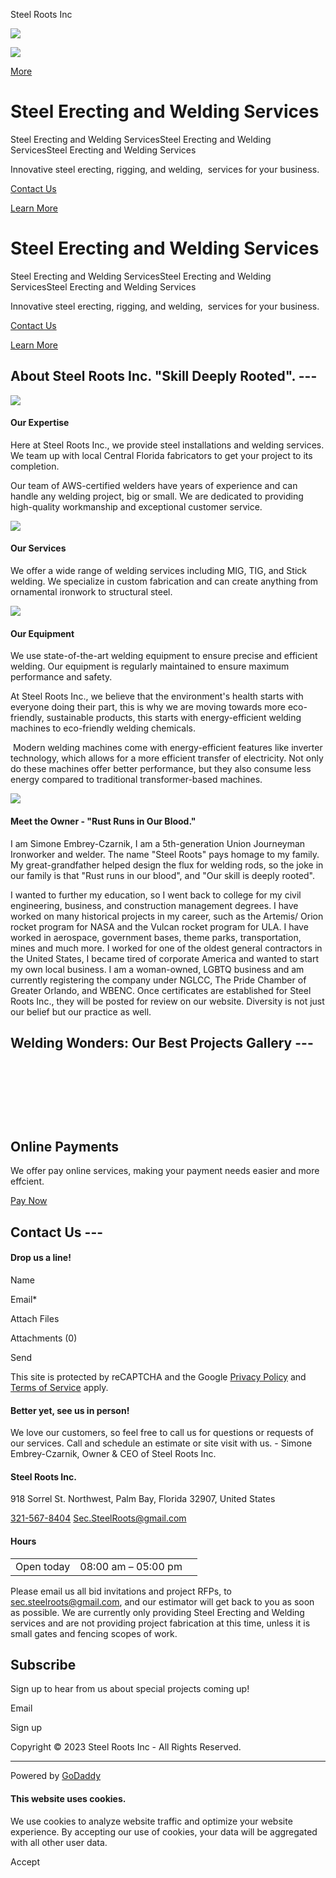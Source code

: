 Steel Roots Inc



[![](//img1.wsimg.com/isteam/ip/f7ef8db9-f256-42f0-9f0c-9e2906c04682/blob.png/:/rs=h:200,cg:true,m/qt=q:95)](/)

[![](//img1.wsimg.com/isteam/ip/f7ef8db9-f256-42f0-9f0c-9e2906c04682/blob.png/:/rs=h:200,cg:true,m/qt=q:95)](/)

[More](#)

Steel Erecting and Welding Services
===================================

Steel Erecting and Welding ServicesSteel Erecting and Welding ServicesSteel Erecting and Welding Services

Innovative steel erecting, rigging, and welding,  services for your business.

[Contact Us](mailto:sec@steelroots-inc.com)

[Learn More](https://www.facebook.com/steel.roots.2023)

Steel Erecting and Welding Services
===================================

Steel Erecting and Welding ServicesSteel Erecting and Welding ServicesSteel Erecting and Welding Services

Innovative steel erecting, rigging, and welding,  services for your business.

[Contact Us](mailto:sec@steelroots-inc.com)

[Learn More](https://www.facebook.com/steel.roots.2023)

About Steel Roots Inc. "Skill Deeply Rooted". ---
-------------------------------------------------

![](//img1.wsimg.com/isteam/stock/6369/:/cr=t:12.5%25,l:0%25,w:100%25,h:75%25/rs=w:600,h:300,cg:true)

#### Our Expertise

Here at Steel Roots Inc., we provide steel installations and welding services. We team up with local Central Florida fabricators to get your project to its completion.

Our team of AWS-certified welders have years of experience and can handle any welding project, big or small. We are dedicated to providing high-quality workmanship and exceptional customer service.

![](//img1.wsimg.com/isteam/stock/14780/:/rs=w:600,h:300,cg:true,m/cr=w:600,h:300)

#### Our Services

We offer a wide range of welding services including MIG, TIG, and Stick welding. We specialize in custom fabrication and can create anything from ornamental ironwork to structural steel.

![](//img1.wsimg.com/isteam/stock/6375/:/rs=w:600,h:300,cg:true,m/cr=w:600,h:300)

#### Our Equipment

We use state-of-the-art welding equipment to ensure precise and efficient welding. Our equipment is regularly maintained to ensure maximum performance and safety. 

At Steel Roots Inc., we believe that the environment's health starts with everyone doing their part, this is why we are moving towards more eco-friendly, sustainable products, this starts with energy-efficient welding machines to eco-friendly welding chemicals. 

 Modern welding machines come with energy-efficient features like inverter technology, which allows for a more efficient transfer of electricity. Not only do these machines offer better performance, but they also consume less energy compared to traditional transformer-based machines.

![](//img1.wsimg.com/isteam/ip/f7ef8db9-f256-42f0-9f0c-9e2906c04682/blob-973a68d.png/:/cr=t:15.9%25,l:0%25,w:100%25,h:44.52%25/rs=w:600,h:451.12781954887214,cg:true)

#### Meet the Owner - "Rust Runs in Our Blood."

I am Simone Embrey-Czarnik, I am a 5th-generation Union Journeyman Ironworker and welder. The name "Steel Roots" pays homage to my family. My great-grandfather helped design the flux for welding rods, so the joke in our family is that "Rust runs in our blood", and "Our skill is deeply rooted". 

I wanted to further my education, so I went back to college for my civil engineering, business, and construction management degrees. I have worked on many historical projects in my career, such as the Artemis/ Orion rocket program for NASA and the Vulcan rocket program for ULA. I have worked in aerospace, government bases, theme parks, transportation, mines and much more. I worked for one of the oldest general contractors in the United States, I became tired of corporate America and wanted to start my own local business. I am a woman-owned, LGBTQ business and am currently registering the company under NGLCC, The Pride Chamber of Greater Orlando, and WBENC. Once certificates are established for Steel Roots Inc., they will be posted for review on our website. Diversity is not just our belief but our practice as well.

Welding Wonders: Our Best Projects Gallery ---
----------------------------------------------

![](data:image/gif;base64,R0lGODlhAQABAAD/ACwAAAAAAQABAAACADs=)

![](data:image/gif;base64,R0lGODlhAQABAAD/ACwAAAAAAQABAAACADs=)

![](data:image/gif;base64,R0lGODlhAQABAAD/ACwAAAAAAQABAAACADs=)

![](data:image/gif;base64,R0lGODlhAQABAAD/ACwAAAAAAQABAAACADs=)

![](data:image/gif;base64,R0lGODlhAQABAAD/ACwAAAAAAQABAAACADs=)

![](data:image/gif;base64,R0lGODlhAQABAAD/ACwAAAAAAQABAAACADs=)

![](data:image/gif;base64,R0lGODlhAQABAAD/ACwAAAAAAQABAAACADs=)

###### 

Online Payments
---------------

We offer pay online services, making your payment needs easier and more effcient.

[Pay Now](#)

Contact Us ---
--------------

#### Drop us a line!

Name

Email\*

Attach Files

Attachments (0)

Send

This site is protected by reCAPTCHA and the Google [Privacy Policy](https://policies.google.com/privacy) and [Terms of Service](https://policies.google.com/terms) apply.

#### Better yet, see us in person!

We love our customers, so feel free to call us for questions or requests of our services. Call and schedule an estimate or site visit with us. - Simone Embrey-Czarnik, Owner & CEO of Steel Roots Inc.

#### Steel Roots Inc.

918 Sorrel St. Northwest, Palm Bay, Florida 32907, United States

[321-567-8404](tel:3215678404)
[Sec.SteelRoots@gmail.com](mailto:Sec.SteelRoots@gmail.com)

#### Hours

|  |  |  |
| --- | --- | --- |
| Open today | 08:00 am – 05:00 pm |  |

Please email us all bid invitations and project RFPs, to [sec.steelroots@gmail.com](mailto:sec.steelroots@gmail.com), and our estimator will get back to you as soon as possible. We are currently only providing Steel Erecting and Welding services and are not providing project fabrication at this time, unless it is small gates and fencing scopes of work.

Subscribe
---------

Sign up to hear from us about special projects coming up!

Email

Sign up

Copyright © 2023 Steel Roots Inc - All Rights Reserved.

---

Powered by [GoDaddy](https://www.godaddy.com/websites/website-builder?isc=pwugc&utm_source=wsb&utm_medium=applications&utm_campaign=en-us_corp_applications_base)

#### This website uses cookies.

We use cookies to analyze website traffic and optimize your website experience. By accepting our use of cookies, your data will be aggregated with all other user data.

Accept